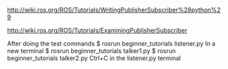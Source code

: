 http://wiki.ros.org/ROS/Tutorials/WritingPublisherSubscriber%28python%29

http://wiki.ros.org/ROS/Tutorials/ExaminingPublisherSubscriber

After doing the test commands
$ rosrun beginner_tutorials listener.py
In a new terminal
$ rosrun beginner_tutorials talker1.py
$ rosrun beginner_tutorials talker2.py
Ctrl+C in the listener.py terminal
